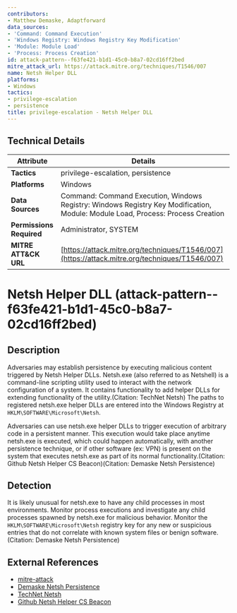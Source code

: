 ```yaml
---
contributors:
- Matthew Demaske, Adaptforward
data_sources:
- 'Command: Command Execution'
- 'Windows Registry: Windows Registry Key Modification'
- 'Module: Module Load'
- 'Process: Process Creation'
id: attack-pattern--f63fe421-b1d1-45c0-b8a7-02cd16ff2bed
mitre_attack_url: https://attack.mitre.org/techniques/T1546/007
name: Netsh Helper DLL
platforms:
- Windows
tactics:
- privilege-escalation
- persistence
title: privilege-escalation - Netsh Helper DLL
---
```


## Technical Details

| Attribute | Details |
|-----------|----------|
| **Tactics** | privilege-escalation, persistence |
| **Platforms** | Windows |
| **Data Sources** | Command: Command Execution, Windows Registry: Windows Registry Key Modification, Module: Module Load, Process: Process Creation |
| **Permissions Required** | Administrator, SYSTEM |
| **MITRE ATT&CK URL** | [https://attack.mitre.org/techniques/T1546/007](https://attack.mitre.org/techniques/T1546/007) |

# Netsh Helper DLL (attack-pattern--f63fe421-b1d1-45c0-b8a7-02cd16ff2bed)

## Description
Adversaries may establish persistence by executing malicious content triggered by Netsh Helper DLLs. Netsh.exe (also referred to as Netshell) is a command-line scripting utility used to interact with the network configuration of a system. It contains functionality to add helper DLLs for extending functionality of the utility.(Citation: TechNet Netsh) The paths to registered netsh.exe helper DLLs are entered into the Windows Registry at <code>HKLM\SOFTWARE\Microsoft\Netsh</code>.

Adversaries can use netsh.exe helper DLLs to trigger execution of arbitrary code in a persistent manner. This execution would take place anytime netsh.exe is executed, which could happen automatically, with another persistence technique, or if other software (ex: VPN) is present on the system that executes netsh.exe as part of its normal functionality.(Citation: Github Netsh Helper CS Beacon)(Citation: Demaske Netsh Persistence)

## Detection
It is likely unusual for netsh.exe to have any child processes in most environments. Monitor process executions and investigate any child processes spawned by netsh.exe for malicious behavior. Monitor the <code>HKLM\SOFTWARE\Microsoft\Netsh</code> registry key for any new or suspicious entries that do not correlate with known system files or benign software.(Citation: Demaske Netsh Persistence)

## External References
- [mitre-attack](https://attack.mitre.org/techniques/T1546/007)
- [Demaske Netsh Persistence](https://htmlpreview.github.io/?https://github.com/MatthewDemaske/blogbackup/blob/master/netshell.html)
- [TechNet Netsh](https://technet.microsoft.com/library/bb490939.aspx)
- [Github Netsh Helper CS Beacon](https://github.com/outflankbv/NetshHelperBeacon)
